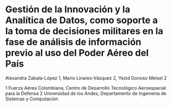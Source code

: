 # Gestión de la Innovación y la Analítica de Datos, como soporte a la toma de decisiones militares en la fase de análisis de información previo al uso del Poder Aéreo del País

Alexandra Zabala-López 1, Mario Linares-Vásquez 2, Yezid Donoso Meisel 2

1 Fuerza Aérea Colombiana, Centro de Desarrollo Tecnológico Aeroespacial para la Defensa
2 Universidad de los Andes, Departamento de Ingeniería de Sistemas y Computación
